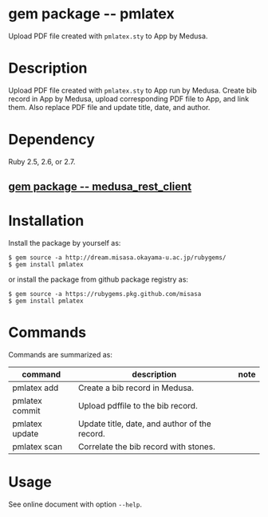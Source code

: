 # gem package -- pmlatex

Upload PDF file created with `pmlatex.sty` to App by Medusa.

# Description

Upload PDF file created with `pmlatex.sty` to App run by Medusa.
Create bib record in App by Medusa, upload corresponding PDF file to
App, and link them.  Also replace PDF file and update title, date, and
author.

# Dependency

Ruby 2.5, 2.6, or 2.7.

## [gem package -- medusa_rest_client](https://github.com/misasa/medusa_rest_client "follow instruction")


# Installation

Install the package by yourself as:

    $ gem source -a http://dream.misasa.okayama-u.ac.jp/rubygems/
    $ gem install pmlatex

or install the package from github package registry as:

    $ gem source -a https://rubygems.pkg.github.com/misasa
    $ gem install pmlatex


# Commands

Commands are summarized as:

| command          | description                                    | note                       |
|------------------|------------------------------------------------|----------------------------|
| pmlatex add      | Create a bib record in Medusa.                 |                            |
| pmlatex commit   | Upload pdffile to the bib record.              |                            |
| pmlatex update   | Update title, date, and author of the record.  |                            |
| pmlatex scan     | Correlate the bib record with stones.          |                            |

# Usage

See online document with option `--help`.
